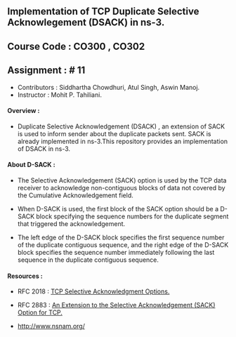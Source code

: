 ## Implementation of TCP Duplicate Selective Acknowlegement (DSACK) in ns-3.

## Course Code : CO300 , CO302

## Assignment : # 11

+ Contributors : Siddhartha Chowdhuri, Atul Singh, Aswin Manoj.
+ Instructor   : Mohit P. Tahiliani.

#### Overview :

+ Duplicate Selective Acknowledgement (DSACK) , an extension of SACK is used to inform sender about the duplicate packets sent. SACK is already implemented in ns-3.This repository provides an implementation of DSACK in ns-3.

#### About D-SACK :

+ The Selective Acknowledgement (SACK) option is used by the TCP data receiver to acknowledge non-contiguous blocks of data not covered by the Cumulative Acknowledgement field.

+ When D-SACK is used, the first block of the SACK option should be a D-SACK block specifying the sequence numbers for the duplicate segment that triggered the acknowledgement.

+  The left edge of the D-SACK block specifies the first sequence number of the duplicate contiguous sequence, and the right edge of the D-SACK block specifies the sequence number immediately following the last sequence in the duplicate contiguous sequence.

#### Resources    :

 + RFC 2018 : [TCP Selective Acknowledgment Options.](https://tools.ietf.org/html/rfc2018)
 
 + RFC 2883 : [An Extension to the Selective Acknowledgement (SACK) Option for TCP.](https://tools.ietf.org/html/rfc2883)
 
 +  http://www.nsnam.org/
 
 
 

